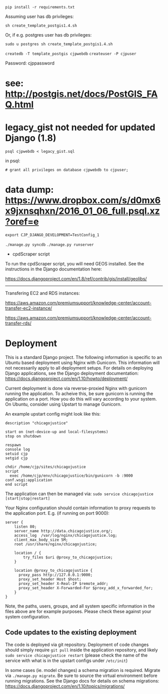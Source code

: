 `pip install -r requirements.txt`

Assuming user has db privileges:

`sh create_template_postgis­1.4.sh`

Or, if e.g. postgres user has db privileges:

`sudo ­u postgres sh create_template_postgis­1.4.sh`

`createdb -T template_postgis cjpwebdb`
`createuser -P cjpuser`

Password: cjppassword

# see: http://postgis.net/docs/PostGIS_FAQ.html
# legacy_gist not needed for updated Django (1.8)
`psql cjpwebdb < legacy_gist.sql`


in psql:

`# grant all privileges on database cjpwebdb to cjpuser;`

# data dump: https://www.dropbox.com/s/d0mx6x9jxnsqhxn/2016_01_06_full.psql.xz?oref=e

`export CJP_DJANGO_DEVELOPMENT=TestConfig_1`

`./manage.py syncdb`
`./manage.py runserver`


* cpdScraper script

To run the cpdScraper script, you will need GEOS installed. See the instructions in the Django documentation here:

https://docs.djangoproject.com/en/1.8/ref/contrib/gis/install/geolibs/


----
Transfering EC2 and RDS instances:

https://aws.amazon.com/premiumsupport/knowledge-center/account-transfer-ec2-instance/

https://aws.amazon.com/premiumsupport/knowledge-center/account-transfer-rds/

# Deployment

This is a standard Django project. The following information is specific to an Ubuntu based deployment using Nginx with Gunicorn. This information will not necessarily apply to all deployment setups. For details on deploying Django applications, see the Django deployment documentation: https://docs.djangoproject.com/en/1.10/howto/deployment/

Current deployment is done via reverse-proxied Nginx with gunicorn running the application. To acheive this, be sure gunicorn is running the application on a port. How you do this will vary according to your system. On Ubuntu, consider using Upstart to manage Gunicorn.

An example upstart config might look like this:

```
description "chicagojustice"

start on (net-device-up and local-filesystems)
stop on shutdown

respawn
console log
setuid cjp
setgid cjp

chdir /home/cjp/sites/chicagojustice
script
  exec /home/cjp/env/chicagojustice/bin/gunicorn -b :9000 conf.wsgi:application
end script
 ```

The application can then be managed via: `sudo service chicagojustice [start|stop|restart]`

Your Nginx configuration should contain information to proxy requests to the application port. E.g. (if running on port 9000):

```
server {
    listen 80;
    server_name http://data.chicagojustice.org/;
    access_log  /var/log/nginx/chicagojustice.log;
    client_max_body_size 5M;
    root /usr/share/nginx/chicagojustice;

    location / {
        try_files $uri @proxy_to_chicagojustice;
    }

    location @proxy_to_chicagojustice {
      proxy_pass http://127.0.0.1:9000;
      proxy_set_header Host $host;
      proxy_set_header X-Real-IP $remote_addr;
      proxy_set_header X-Forwarded-For $proxy_add_x_forwarded_for;
    }
}
```

Note, the paths, users, groups, and all system specific information in the files above are for example purposes. Please check these against your system configuration.

## Code updates to the existing deployment

The code is deployed via git repository. Deployment of code changes should simply require `git pull` inside the application repository, and likely `sudo service chicagojustice restart` (please check the name of the service with what is in the upstart configs under `/etc/init`)

In some cases (ie. model changes) a schema migration is required. Migrate via `./manage.py migrate`. Be sure to source the virtual environment before running migrations. See the Django docs for details on schema migrations: https://docs.djangoproject.com/en/1.10/topics/migrations/
